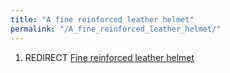 ```yaml
---
title: "A fine reinforced leather helmet"
permalink: "/A_fine_reinforced_leather_helmet/"
---
```


1.  REDIRECT [Fine reinforced leather
    helmet](Fine_reinforced_leather_helmet "wikilink")